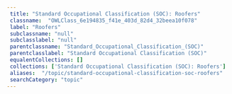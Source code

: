 ```yaml
--- 
 title: "Standard Occupational Classification (SOC): Roofers" 
 classname:  "OWLClass_6e194835_f41e_403d_82d4_32beea10f078" 
 label: "Roofers" 
 subclassname: "null" 
 subclasslabel: "null" 
 parentclassname: "Standard_Occupational_Classification_(SOC)" 
 parentclasslabel: "Standard Occupational Classification (SOC)" 
 equalentCollections: [] 
 collections: ['Standard Occupational Classification (SOC): Roofers']
 aliases:  "/topic/standard-occupational-classification-soc-roofers"  
 searchCategory: "topic" 
---
```

